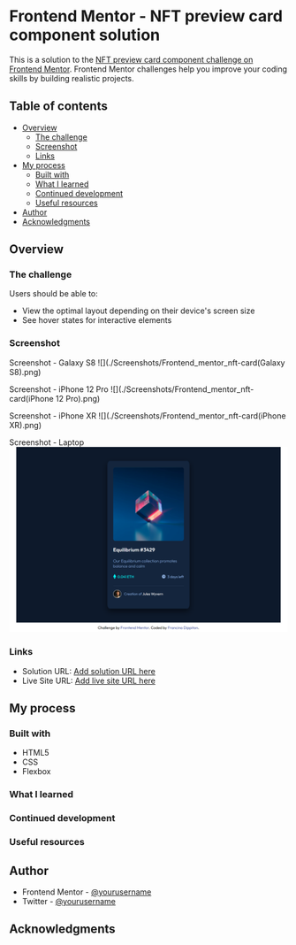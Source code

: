 # Frontend Mentor - NFT preview card component solution

This is a solution to the [NFT preview card component challenge on Frontend Mentor](https://www.frontendmentor.io/challenges/nft-preview-card-component-SbdUL_w0U). Frontend Mentor challenges help you improve your coding skills by building realistic projects.

## Table of contents

- [Overview](#overview)
  - [The challenge](#the-challenge)
  - [Screenshot](#screenshot)
  - [Links](#links)
- [My process](#my-process)
  - [Built with](#built-with)
  - [What I learned](#what-i-learned)
  - [Continued development](#continued-development)
  - [Useful resources](#useful-resources)
- [Author](#author)
- [Acknowledgments](#acknowledgments)

## Overview

### The challenge

Users should be able to:

- View the optimal layout depending on their device's screen size
- See hover states for interactive elements

### Screenshot

Screenshot - Galaxy S8
![](./Screenshots/Frontend_mentor_nft-card(Galaxy S8).png)

Screenshot - iPhone 12 Pro
![](./Screenshots/Frontend_mentor_nft-card(iPhone 12 Pro).png)

Screenshot - iPhone XR
![](./Screenshots/Frontend_mentor_nft-card(iPhone XR).png)

Screenshot - Laptop
![](<./Screenshots/Frontend_mentor_nft-card(Laptop).png>)

### Links

- Solution URL: [Add solution URL here](https://github.com/fdippiton/nft-card)
- Live Site URL: [Add live site URL here]()

## My process

### Built with

- HTML5
- CSS
- Flexbox

### What I learned

### Continued development

### Useful resources

## Author

- Frontend Mentor - [@yourusername](https://www.frontendmentor.io/profile/fdippiton)
- Twitter - [@yourusername](https://www.twitter.com/f_dippiton)

## Acknowledgments

